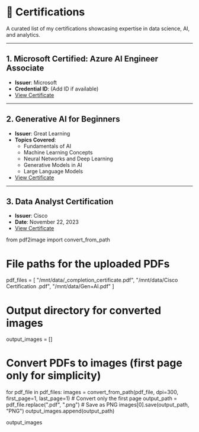# 📜 Certifications  

A curated list of my certifications showcasing expertise in data science, AI, and analytics.

---

## 1. **Microsoft Certified: Azure AI Engineer Associate**  
- **Issuer**: Microsoft  
- **Credential ID**: (Add ID if available)  
- [View Certificate](./_completion_certificate.pdf)

---

## 2. **Generative AI for Beginners**  
- **Issuer**: Great Learning  
- **Topics Covered**:  
  - Fundamentals of AI  
  - Machine Learning Concepts  
  - Neural Networks and Deep Learning  
  - Generative Models in AI  
  - Large Language Models  
- [View Certificate](./Gen+AI.pdf)

---

## 3. **Data Analyst Certification**  
- **Issuer**: Cisco  
- **Date**: November 22, 2023  
- [View Certificate](./Cisco%20Certification%20.pdf)


from pdf2image import convert_from_path

# File paths for the uploaded PDFs
pdf_files = [
    "/mnt/data/_completion_certificate.pdf",
    "/mnt/data/Cisco Certification .pdf",
    "/mnt/data/Gen+AI.pdf"
]

# Output directory for converted images
output_images = []

# Convert PDFs to images (first page only for simplicity)
for pdf_file in pdf_files:
    images = convert_from_path(pdf_file, dpi=300, first_page=1, last_page=1)  # Convert only the first page
    output_path = pdf_file.replace(".pdf", ".png")  # Save as PNG
    images[0].save(output_path, "PNG")
    output_images.append(output_path)

output_images
